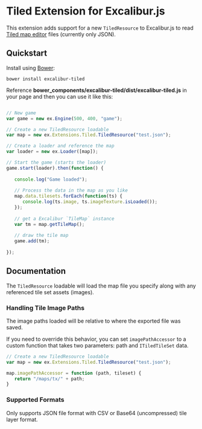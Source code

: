 # Tiled Extension for Excalibur.js

This extension adds support for a new `TiledResource` to Excalibur.js to read [Tiled map editor](http://mapeditor.org) files (currently only JSON).

## Quickstart

Install using [Bower](http://bower.io):

    bower install excalibur-tiled
    
Reference **bower_components/excalibur-tiled/dist/excalibur-tiled.js** in your page and then you can use it like this:

```js

// New game
var game = new ex.Engine(500, 400, "game");

// Create a new TiledResource loadable
var map = new ex.Extensions.Tiled.TiledResource("test.json");

// Create a loader and reference the map
var loader = new ex.Loader([map]);

// Start the game (starts the loader)
game.start(loader).then(function() {
   
   console.log("Game loaded");
   
   // Process the data in the map as you like
   map.data.tilesets.forEach(function(ts) {
      console.log(ts.image, ts.imageTexture.isLoaded());
   });
   
   // get a Excalibur `TileMap` instance
   var tm = map.getTileMap();
   
   // draw the tile map
   game.add(tm);
   
});
```

## Documentation

The `TiledResource` loadable will load the map file you specify along with any referenced tile set assets (images). 

### Handling Tile Image Paths

The image paths loaded will be relative to where the exported file was saved.

If you need to override this behavior, you can set `imagePathAccessor` to a custom function that takes two parameters: path and `ITiledTileSet` data.

```js
// Create a new TiledResource loadable
var map = new ex.Extensions.Tiled.TiledResource("test.json");

map.imagePathAccessor = function (path, tileset) {
   return "/maps/tx/" + path;
}
```

### Supported Formats

Only supports JSON file format with CSV or Base64 (uncompressed) tile layer format.